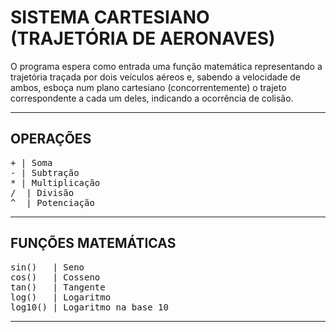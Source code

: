 # SISTEMA CARTESIANO (TRAJETÓRIA DE AERONAVES)
O programa espera como entrada uma função matemática representando a trajetória traçada por dois veículos aéreos e, sabendo a velocidade de ambos, esboça num plano cartesiano (concorrentemente) o trajeto correspondente a cada um deles, indicando a ocorrência de colisão.
***************************************

## OPERAÇÕES
<pre>
+ | Soma
- | Subtração
* | Multiplicação
/  | Divisão
^  | Potenciação
</pre>
***************************************

## FUNÇÕES MATEMÁTICAS
<pre>
sin()   | Seno 
cos()   | Cosseno
tan()   | Tangente
log()   | Logaritmo
log10() | Logaritmo na base 10
</pre>
***************************************
